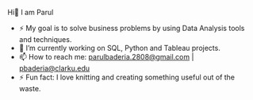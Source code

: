  Hi👋 I am Parul
- ⚡   My goal is to solve business problems by using Data Analysis tools and techniques.
- 🔭 I’m currently working on SQL, Python and Tableau projects.
- 📫 How to reach me: parulbaderia.2808@gmail.com | pbaderia@clarku.edu
- ⚡ Fun fact: I love knitting and creating something useful out of the waste.

